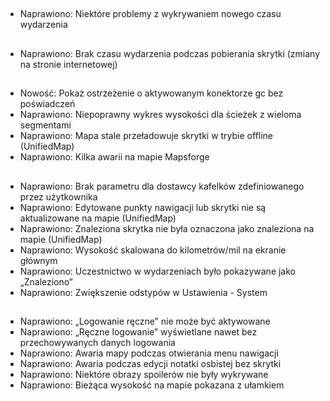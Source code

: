##
- Naprawiono: Niektóre problemy z wykrywaniem nowego czasu wydarzenia

##
- Naprawiono: Brak czasu wydarzenia podczas pobierania skrytki (zmiany na stronie internetowej)

##
- Nowość: Pokaż ostrzeżenie o aktywowanym konektorze gc bez poświadczeń
- Naprawiono: Niepoprawny wykres wysokości dla ścieżek z wieloma segmentami
- Naprawiono: Mapa stale przeładowuje skrytki w trybie offline (UnifiedMap)
- Naprawiono: Kilka awarii na mapie Mapsforge

##
- Naprawiono: Brak parametru dla dostawcy kafelków zdefiniowanego przez użytkownika
- Naprawiono: Edytowane punkty nawigacji lub skrytki nie są aktualizowane na mapie (UnifiedMap)
- Naprawiono: Znaleziona skrytka nie była oznaczona jako znaleziona na mapie (UnifiedMap)
- Naprawiono: Wysokość skalowana do kilometrów/mil na ekranie głównym
- Naprawiono: Uczestnictwo w wydarzeniach było pokazywane jako „Znaleziono”
- Naprawiono: Zwiększenie odstypów w Ustawienia - System

##
- Naprawiono: „Logowanie ręczne” nie może być aktywowane
- Naprawiono: „Ręczne logowanie” wyświetlane nawet bez przechowywanych danych logowania
- Naprawiono: Awaria mapy podczas otwierania menu nawigacji
- Naprawiono: Awaria podczas edycji notatki osbistej bez skrytki
- Naprawiono: Niektóre obrazy spoilerów nie były wykrywane
- Naprawiono: Bieżąca wysokość na mapie pokazana z ułamkiem
